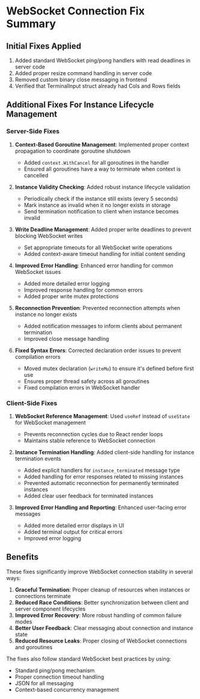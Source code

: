 # WebSocket Connection Fix Summary

## Initial Fixes Applied
1. Added standard WebSocket ping/pong handlers with read deadlines in server code
2. Added proper resize command handling in server code
3. Removed custom binary close messaging in frontend
4. Verified that TerminalInput struct already had Cols and Rows fields

## Additional Fixes For Instance Lifecycle Management

### Server-Side Fixes
1. **Context-Based Goroutine Management**: Implemented proper context propagation to coordinate goroutine shutdown
   - Added `context.WithCancel` for all goroutines in the handler
   - Ensured all goroutines have a way to terminate when context is cancelled

2. **Instance Validity Checking**: Added robust instance lifecycle validation
   - Periodically check if the instance still exists (every 5 seconds)
   - Mark instance as invalid when it no longer exists in storage
   - Send termination notification to client when instance becomes invalid

3. **Write Deadline Management**: Added proper write deadlines to prevent blocking WebSocket writes
   - Set appropriate timeouts for all WebSocket write operations
   - Added context-aware timeout handling for initial content sending

4. **Improved Error Handling**: Enhanced error handling for common WebSocket issues
   - Added more detailed error logging
   - Improved response handling for common errors
   - Added proper write mutex protections

5. **Reconnection Prevention**: Prevented reconnection attempts when instance no longer exists
   - Added notification messages to inform clients about permanent termination
   - Improved close message handling

6. **Fixed Syntax Errors**: Corrected declaration order issues to prevent compilation errors
   - Moved mutex declaration (`writeMu`) to ensure it's defined before first use
   - Ensures proper thread safety across all goroutines
   - Fixed compilation errors in WebSocket handler

### Client-Side Fixes

1. **WebSocket Reference Management**: Used `useRef` instead of `useState` for WebSocket management
   - Prevents reconnection cycles due to React render loops
   - Maintains stable reference to WebSocket connection

2. **Instance Termination Handling**: Added client-side handling for instance termination events
   - Added explicit handlers for `instance_terminated` message type
   - Added handling for error responses related to missing instances
   - Prevented automatic reconnection for permanently terminated instances
   - Added clear user feedback for terminated instances

3. **Improved Error Handling and Reporting**: Enhanced user-facing error messages
   - Added more detailed error displays in UI
   - Added terminal output for critical errors 
   - Improved error logging

## Benefits
These fixes significantly improve WebSocket connection stability in several ways:

1. **Graceful Termination**: Proper cleanup of resources when instances or connections terminate
2. **Reduced Race Conditions**: Better synchronization between client and server component lifecycles
3. **Improved Error Recovery**: More robust handling of common failure modes
4. **Better User Feedback**: Clear messaging about connection and instance state
5. **Reduced Resource Leaks**: Proper closing of WebSocket connections and goroutines

The fixes also follow standard WebSocket best practices by using:
- Standard ping/pong mechanism
- Proper connection timeout handling
- JSON for all messaging
- Context-based concurrency management